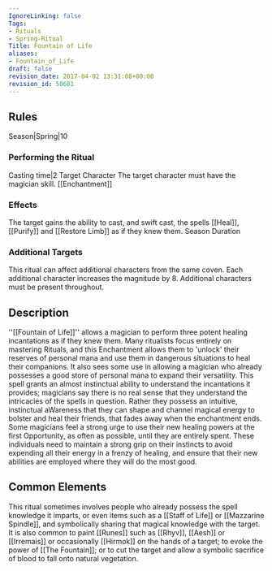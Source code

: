 ```yaml
---
IgnoreLinking: false
Tags:
- Rituals
- Spring-Ritual
Title: Fountain of Life
aliases:
- Fountain_of_Life
draft: false
revision_date: 2017-04-02 13:31:08+00:00
revision_id: 50681
---
```


## Rules
Season|Spring|10
### Performing the Ritual
Casting time|2 Target Character The target character must have the  magician skill.
[[Enchantment]] 
### Effects
The target gains the ability to cast, and swift cast, the spells [[Heal]], [[Purify]] and [[Restore Limb]] as if they knew them. 
Season Duration
### Additional Targets
This ritual can affect additional characters from the same coven. Each additional character increases the magnitude by 8. Additional characters must be present throughout.
## Description
''[[Fountain of Life]]'' allows a magician to perform three potent healing incantations as if they knew them. Many ritualists focus entirely on mastering Rituals, and this Enchantment allows them to 'unlock' their reserves of personal mana and use them in dangerous situations to heal their companions. It also sees some use in allowing a magician who already possesses a good store of personal mana to expand their versatility.
This spell grants an almost instinctual ability to understand the incantations it provides; magicians say there is no real sense that they understand the intricacies of the spells in question. Rather they possess an intuitive, instinctual aWareness that they can shape and channel magical energy to bolster and heal their friends, that fades away when the enchantment ends. Some magicians feel a strong urge to use their new healing powers at the first Opportunity, as often as possible, until they are entirely spent. These individuals need to maintain a strong grip on their instincts to avoid expending all their energy in a frenzy of healing, and ensure that their new abilities are employed where they will do the most good. 
## Common Elements
This ritual sometimes involves people who already possess the spell knowledge it imparts, or even items such as a [[Staff of Life]] or [[Mazzarine Spindle]], and symbolically sharing that magical knowledge with the target. It is also common to paint [[Runes]] such as [[Rhyv]], [[Aesh]] or [[Irremais]] or occasionally [[Hirmok]] on the hands of a target; to evoke the power of [[The Fountain]]; or to cut the target and allow a symbolic sacrifice of blood to fall onto natural vegetation.